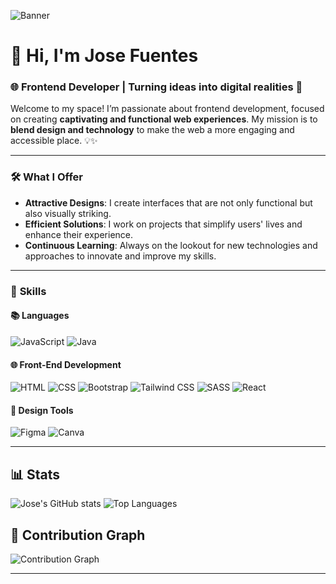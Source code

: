 ![Banner](https://github.com/user-attachments/assets/c620a20a-3b3d-4c7d-8025-74ede5ce4485)

# 👋 **Hi, I'm Jose Fuentes**  
### 🌐 **Frontend Developer** | Turning ideas into digital realities 🚀

Welcome to my space! I’m passionate about frontend development, focused on creating **captivating and functional web experiences**. My mission is to **blend design and technology** to make the web a more engaging and accessible place. 💡✨

---

### 🛠️ **What I Offer**
- **Attractive Designs**: I create interfaces that are not only functional but also visually striking.
- **Efficient Solutions**: I work on projects that simplify users' lives and enhance their experience.
- **Continuous Learning**: Always on the lookout for new technologies and approaches to innovate and improve my skills.

---

### 💼 **Skills**
#### 📚 **Languages**
![JavaScript](https://img.shields.io/badge/JavaScript-F7DF1E?style=flat-square&logo=javascript&logoColor=black) 
![Java](https://img.shields.io/badge/Java-007396?style=flat-square&logo=java&logoColor=white)

#### 🌐 **Front-End Development**
![HTML](https://img.shields.io/badge/HTML5-FF5733?style=flat-square&logo=html5&logoColor=white) 
![CSS](https://img.shields.io/badge/CSS3-005A8E?style=flat-square&logo=css3&logoColor=white) 
![Bootstrap](https://img.shields.io/badge/Bootstrap-7952B3?style=flat-square&logo=bootstrap&logoColor=white) 
![Tailwind CSS](https://img.shields.io/badge/Tailwind%20CSS-06B6D4?style=flat-square&logo=tailwindcss&logoColor=white) 
![SASS](https://img.shields.io/badge/SASS-CC6699?style=flat-square&logo=sass&logoColor=white) 
![React](https://img.shields.io/badge/React-61DAFB?style=flat-square&logo=react&logoColor=black) 

#### 🎨 **Design Tools**
![Figma](https://img.shields.io/badge/Figma-F24E1E?style=flat-square&logo=figma&logoColor=white) 
![Canva](https://img.shields.io/badge/Canva-00C4CC?style=flat-square&logo=canva&logoColor=white)

---

## 📊 **Stats**
![Jose's GitHub stats](https://github-readme-stats.vercel.app/api?username=JoseFuentes-Dev&show_icons=true&theme=radical)
![Top Languages](https://github-readme-stats.vercel.app/api/top-langs/?username=JoseFuentes-Dev&layout=compact&theme=radical)

## 📅 **Contribution Graph**
![Contribution Graph](https://github-readme-streak-stats.herokuapp.com/?user=JoseFuentes-Dev&theme=radical)

---
